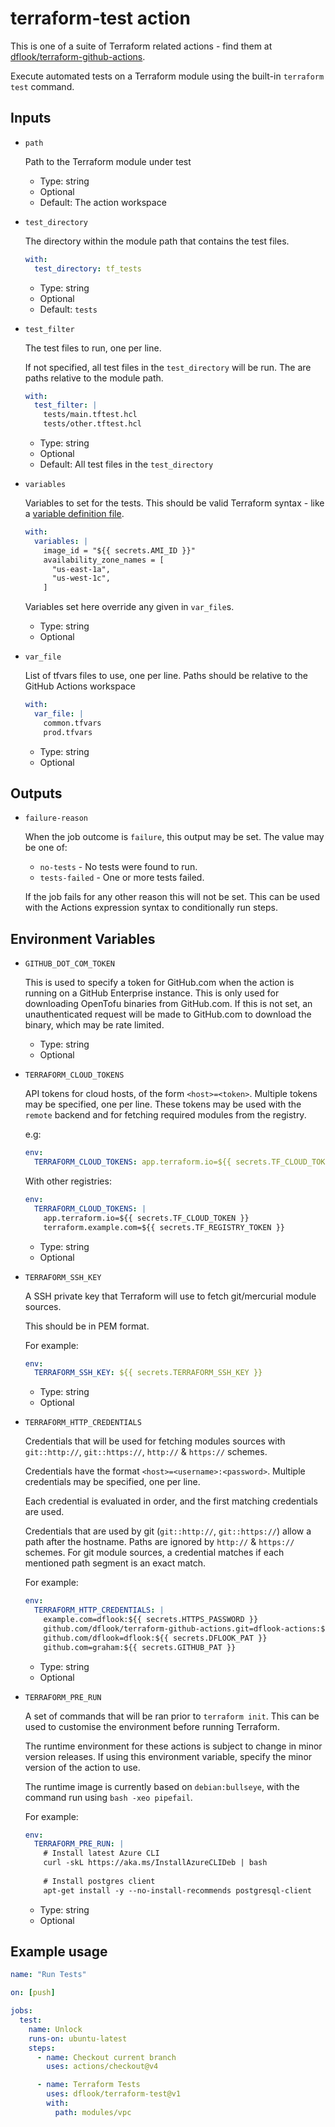 # terraform-test action

This is one of a suite of Terraform related actions - find them at [dflook/terraform-github-actions](https://github.com/dflook/terraform-github-actions).

Execute automated tests on a Terraform module using the built-in `terraform test` command.

## Inputs

* `path`

  Path to the Terraform module under test

  - Type: string
  - Optional
  - Default: The action workspace

* `test_directory`

  The directory within the module path that contains the test files.

  ```yaml
  with:
    test_directory: tf_tests
  ```

  - Type: string
  - Optional
  - Default: `tests`

* `test_filter`

  The test files to run, one per line.
  
  If not specified, all test files in the `test_directory` will be run.
  The are paths relative to the module path.

  ```yaml
  with:
    test_filter: |
      tests/main.tftest.hcl
      tests/other.tftest.hcl
  ```

  - Type: string
  - Optional
  - Default: All test files in the `test_directory`

* `variables`

  Variables to set for the tests. This should be valid Terraform syntax - like a [variable definition file](https://www.terraform.io/docs/language/values/variables.html#variable-definitions-tfvars-files).

  ```yaml
  with:
    variables: |
      image_id = "${{ secrets.AMI_ID }}"
      availability_zone_names = [
        "us-east-1a",
        "us-west-1c",
      ]
  ```

  Variables set here override any given in `var_file`s.

  - Type: string
  - Optional

* `var_file`

  List of tfvars files to use, one per line.
  Paths should be relative to the GitHub Actions workspace
  
  ```yaml
  with:
    var_file: |
      common.tfvars
      prod.tfvars
  ```

  - Type: string
  - Optional

## Outputs

* `failure-reason`

  When the job outcome is `failure`, this output may be set. The value may be one of:

  - `no-tests` - No tests were found to run.
  - `tests-failed` - One or more tests failed.

  If the job fails for any other reason this will not be set.
  This can be used with the Actions expression syntax to conditionally run steps.

## Environment Variables

* `GITHUB_DOT_COM_TOKEN`

  This is used to specify a token for GitHub.com when the action is running on a GitHub Enterprise instance.
  This is only used for downloading OpenTofu binaries from GitHub.com.
  If this is not set, an unauthenticated request will be made to GitHub.com to download the binary, which may be rate limited.

  - Type: string
  - Optional

* `TERRAFORM_CLOUD_TOKENS`

  API tokens for cloud hosts, of the form `<host>=<token>`. Multiple tokens may be specified, one per line.
  These tokens may be used with the `remote` backend and for fetching required modules from the registry.

  e.g:
  ```yaml
  env:
    TERRAFORM_CLOUD_TOKENS: app.terraform.io=${{ secrets.TF_CLOUD_TOKEN }}
  ```

  With other registries:
  ```yaml
  env:
    TERRAFORM_CLOUD_TOKENS: |
      app.terraform.io=${{ secrets.TF_CLOUD_TOKEN }}
      terraform.example.com=${{ secrets.TF_REGISTRY_TOKEN }}
  ```

  - Type: string
  - Optional

* `TERRAFORM_SSH_KEY`

  A SSH private key that Terraform will use to fetch git/mercurial module sources.

  This should be in PEM format.

  For example:
  ```yaml
  env:
    TERRAFORM_SSH_KEY: ${{ secrets.TERRAFORM_SSH_KEY }}
  ```

  - Type: string
  - Optional

* `TERRAFORM_HTTP_CREDENTIALS`

  Credentials that will be used for fetching modules sources with `git::http://`, `git::https://`, `http://` & `https://` schemes.

  Credentials have the format `<host>=<username>:<password>`. Multiple credentials may be specified, one per line.

  Each credential is evaluated in order, and the first matching credentials are used. 

  Credentials that are used by git (`git::http://`, `git::https://`) allow a path after the hostname.
  Paths are ignored by `http://` & `https://` schemes.
  For git module sources, a credential matches if each mentioned path segment is an exact match.

  For example:
  ```yaml
  env:
    TERRAFORM_HTTP_CREDENTIALS: |
      example.com=dflook:${{ secrets.HTTPS_PASSWORD }}
      github.com/dflook/terraform-github-actions.git=dflook-actions:${{ secrets.ACTIONS_PAT }}
      github.com/dflook=dflook:${{ secrets.DFLOOK_PAT }}
      github.com=graham:${{ secrets.GITHUB_PAT }}  
  ```

  - Type: string
  - Optional

* `TERRAFORM_PRE_RUN`

  A set of commands that will be ran prior to `terraform init`. This can be used to customise the environment before running Terraform. 
  
  The runtime environment for these actions is subject to change in minor version releases. If using this environment variable, specify the minor version of the action to use.
  
  The runtime image is currently based on `debian:bullseye`, with the command run using `bash -xeo pipefail`.

  For example:
  ```yaml
  env:
    TERRAFORM_PRE_RUN: |
      # Install latest Azure CLI
      curl -skL https://aka.ms/InstallAzureCLIDeb | bash
      
      # Install postgres client
      apt-get install -y --no-install-recommends postgresql-client
  ```

  - Type: string
  - Optional

## Example usage

```yaml
name: "Run Tests"

on: [push]

jobs:
  test:
    name: Unlock
    runs-on: ubuntu-latest
    steps:
      - name: Checkout current branch
        uses: actions/checkout@v4

      - name: Terraform Tests
        uses: dflook/terraform-test@v1
        with:
          path: modules/vpc
```
